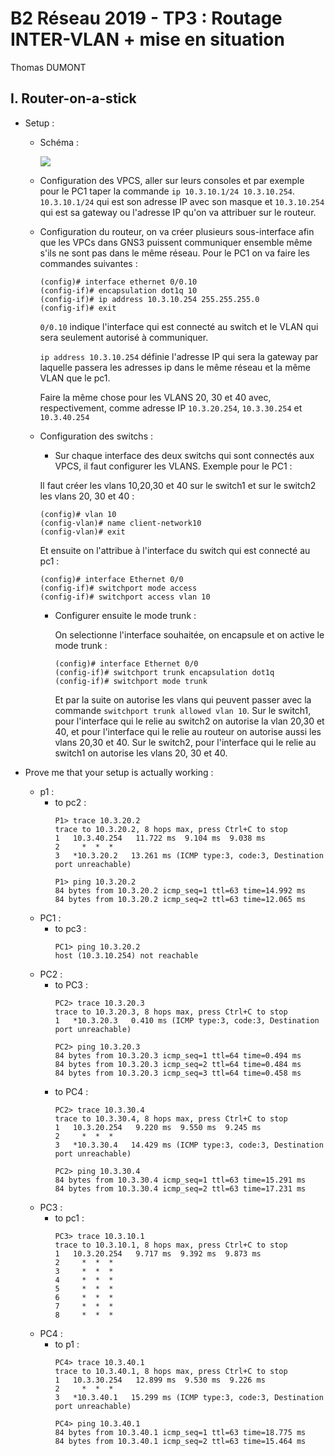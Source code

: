 # B2 Réseau 2019 - TP3 : Routage INTER-VLAN + mise en situation
Thomas DUMONT

## I. Router-on-a-stick

* Setup :

    * Schéma :

        ![](https://image.noelshack.com/fichiers/2019/44/7/1572813961-schema-part1.png)

    * Configuration des VPCS, aller sur leurs consoles et par exemple pour le PC1 taper la commande ``ip 10.3.10.1/24 10.3.10.254``. ``10.3.10.1/24`` qui est son adresse IP avec son masque et ``10.3.10.254`` qui est sa gateway ou l'adresse IP qu'on va attribuer sur le routeur.

    * Configuration du routeur, on va créer plusieurs sous-interface afin que les VPCs dans GNS3 puissent communiquer ensemble même s'ils ne sont pas dans le même réseau. Pour le PC1 on va faire les commandes suivantes :

        ```
        (config)# interface ethernet 0/0.10
        (config-if)# encapsulation dot1q 10
        (config-if)# ip address 10.3.10.254 255.255.255.0
        (config-if)# exit
        ```

        ``0/0.10`` indique l'interface qui est connecté au switch et le VLAN qui sera seulement autorisé à communiquer.

        ``ip address 10.3.10.254`` définie l'adresse IP qui sera la gateway par laquelle passera les adresses ip dans le même réseau et la même VLAN que le pc1.

        Faire la même chose pour les VLANS 20, 30 et 40 avec, respectivement, comme adresse IP ``10.3.20.254``, ``10.3.30.254`` et ``10.3.40.254``

    * Configuration des switchs :

        * Sur chaque interface des deux switchs qui sont connectés aux VPCS, il faut configurer les VLANS. Exemple pour le PC1 :
        
        Il faut créer les vlans 10,20,30 et 40 sur le switch1 et sur le switch2 les vlans 20, 30 et 40 :
        ```
        (config)# vlan 10
        (config-vlan)# name client-network10
        (config-vlan)# exit
        ```

        Et ensuite on l'attribue à l'interface du switch qui est connecté au pc1 :
        ```
        (config)# interface Ethernet 0/0
        (config-if)# switchport mode access
        (config-if)# switchport access vlan 10
        ```

        * Configurer ensuite le mode trunk :

            On selectionne l'interface souhaitée, on encapsule et on active le mode trunk :
            ```
            (config)# interface Ethernet 0/0
            (config-if)# switchport trunk encapsulation dot1q
            (config-if)# switchport mode trunk
            ```

            Et par la suite on autorise les vlans qui peuvent passer avec la commande ``switchport trunk allowed vlan 10``. Sur le switch1, pour l'interface qui le relie au switch2 on autorise la vlan 20,30 et 40, et pour l'interface qui le relie au routeur on autorise aussi les vlans 20,30 et 40. Sur le switch2, pour l'interface qui le relie au switch1 on autorise les vlans 20, 30 et 40.

* Prove me that your setup is actually working :

    * p1 :
        * to pc2 :
            ```
            P1> trace 10.3.20.2
            trace to 10.3.20.2, 8 hops max, press Ctrl+C to stop
            1   10.3.40.254   11.722 ms  9.104 ms  9.038 ms
            2     *  *  *
            3   *10.3.20.2   13.261 ms (ICMP type:3, code:3, Destination port unreachable)

            P1> ping 10.3.20.2
            84 bytes from 10.3.20.2 icmp_seq=1 ttl=63 time=14.992 ms
            84 bytes from 10.3.20.2 icmp_seq=2 ttl=63 time=12.065 ms
            ```
    * PC1 :
        * to pc3 :
            ```
            PC1> ping 10.3.20.2
            host (10.3.10.254) not reachable
            ```     
    * PC2 :
        * to PC3 :
            ```
            PC2> trace 10.3.20.3
            trace to 10.3.20.3, 8 hops max, press Ctrl+C to stop
            1   *10.3.20.3   0.410 ms (ICMP type:3, code:3, Destination port unreachable)

            PC2> ping 10.3.20.3
            84 bytes from 10.3.20.3 icmp_seq=1 ttl=64 time=0.494 ms
            84 bytes from 10.3.20.3 icmp_seq=2 ttl=64 time=0.484 ms
            84 bytes from 10.3.20.3 icmp_seq=3 ttl=64 time=0.458 ms

            ```
        * to PC4 :
            ```
            PC2> trace 10.3.30.4
            trace to 10.3.30.4, 8 hops max, press Ctrl+C to stop
            1   10.3.20.254   9.220 ms  9.550 ms  9.245 ms
            2     *  *  *
            3   *10.3.30.4   14.429 ms (ICMP type:3, code:3, Destination port unreachable)

            PC2> ping 10.3.30.4
            84 bytes from 10.3.30.4 icmp_seq=1 ttl=63 time=15.291 ms
            84 bytes from 10.3.30.4 icmp_seq=2 ttl=63 time=17.231 ms
            ```
    * PC3 :
        * to pc1 :
            ```
            PC3> trace 10.3.10.1
            trace to 10.3.10.1, 8 hops max, press Ctrl+C to stop
            1   10.3.20.254   9.717 ms  9.392 ms  9.873 ms
            2     *  *  *
            3     *  *  *
            4     *  *  *
            5     *  *  *
            6     *  *  *
            7     *  *  *
            8     *  *  *
            ```
    * PC4 :
        * to p1 :
            ```
            PC4> trace 10.3.40.1
            trace to 10.3.40.1, 8 hops max, press Ctrl+C to stop
            1   10.3.30.254   12.899 ms  9.530 ms  9.226 ms
            2     *  *  *
            3   *10.3.40.1   15.299 ms (ICMP type:3, code:3, Destination port unreachable)

            PC4> ping 10.3.40.1
            84 bytes from 10.3.40.1 icmp_seq=1 ttl=63 time=18.775 ms
            84 bytes from 10.3.40.1 icmp_seq=2 ttl=63 time=15.464 ms
            ```
